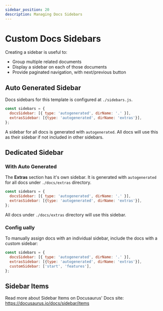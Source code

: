 ```yaml
---
sidebar_position: 20
description: Managing Docs Sidebars
---
```


# Custom Docs Sidebars

Creating a sidebar is useful to:

- Group multiple related documents
- Display a sidebar on each of those documents
- Provide paginated navigation, with next/previous button

## Auto Generated Sidebar

Docs sidebars for this template is configured at `./sidebars.js`.

```js title="sidebars.js" {2}
const sidebars = {
  docsSidebar: [{ type: 'autogenerated', dirName: '.' }],
  extrasSidebar: [{type: 'autogenerated', dirName: 'extras'}],
};
```

A sidebar for all docs is generated with `autogenerated`. All docs will use this as their sidebar if not included in other sidebars.

## Dedicated Sidebar

### With Auto Generated

The **Extras** section has it's own sidebar. It is generated with `autogenerated` for all docs under `./docs/extras` directory.

```js title="sidebars.js" {3}
const sidebars = {
  docsSidebar: [{ type: 'autogenerated', dirName: '.' }],
  extrasSidebar: [{type: 'autogenerated', dirName: 'extras'}],
};
```

All docs under `./docs/extras` directory will use this sidebar.

### Config ually

To manually assign docs with an individual sidebar, include the docs with a custom sidebar:

```js title="sidebars.js example" {4}
const sidebars = {
  docsSidebar: [{ type: 'autogenerated', dirName: '.' }],
  extrasSidebar: [{type: 'autogenerated', dirName: 'extras'}],
  customSidebar: ['start', 'features'],
};
```

## Sidebar Items

Read more about Sidebar Items on Docusaurus' Docs site: https://docusaurus.io/docs/sidebar/items
